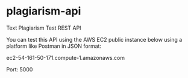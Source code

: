 # plagiarism-api

Text Plagiarism Test REST API

You can test this API using the AWS EC2 public instance below using a platform like Postman in JSON format:

ec2-54-161-50-171.compute-1.amazonaws.com

Port: 5000
